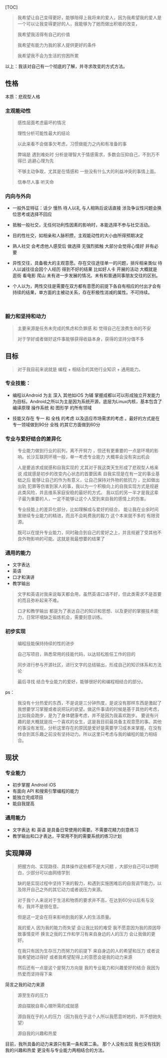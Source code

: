 [TOC]



> 我希望让自己变得更好，能够陪得上我将来的爱人，因为我希望我的爱人是一个可以让我变得更好的人，我能够为了她而做出积极的改变，
>
> 我希望我活得有自己的价值
>
> 我希望有能力为我的家人提供更好的条件
>
> 我希望我不会为生活的穷困所累

以上：我该对自己有一个彻底的了解，并寻求改变的方式方法。

## 性格

本质：悲观型人格

### 主观能动性

> 感性层面考虑最坏的情况
>
> 理性分析可能性最大的结论
>
> 以此来看不会做事欠考虑，习惯做能力之内和有准备的事
>
> 弊端是 遇到难处时 分析是理智大于情感需求，多数会压抑自己，不到万不得已 逃避心理为先
>
> 不够主动争取，尤其是在情感和 一些没有什么大的利益冲突的事情上面。
>
> 信奉尽人事 听天命 

### 内向与外向

- 一般外显特征：话少 慢热 待人以礼    与人相熟后说话直接  涉及争议性问题会换位思考或选择不回应 


- 抵触一般社交，无任何功利性因素的影响时，本能选择不参与社交活动。


- 目的性社交，如相亲和人脉积攒，主观能动性的大小由所得预期决定
- 熟人社交 会考虑他人感受后 做选择  无强烈抵触  大部分会觉得心情好 并有必要


- 异性交往，具备极大的主观意愿。存在交往途径单一的问题，排斥相亲类似 待人以诚往往会因个人经历 得到不好的结果 比如好人卡  开展的活动 大概就是 逛街 看电影  爬山 未有进一步发展的情况。未有和普通同事朋友交往的区别。

- 个人以为，两性交往是需要在双方都有意愿的前提下各自有相应的付出才会有持续的结果，单方面的主被动关系，存在积极性消减的属性。不可持续。

  ​

### 毅力和坚持和动力

> 主要来源是任务未完成的焦虑和负罪感 和 觉得自己在浪费生命的不安   
>
> 对于学好或者做好这件事能够获得收益本身，获得的坚持分值不多

## 目标

> 对于我目前来说就是  编程 + 相结合的其他行业知识 + 通用能力。

### 专业技能：

- 编程以Android 为主 深入  其他如iOS  为辅 掌握成都以可以形成独立开发能力为目标。Android之所以为主是因为系统开源，底层为Linux内核，基本包含了 编译原理 操作系统 和 图形学 的所有领域


- 技能又存在 专一 和 全栈 的考虑 以及适应市场需求的考虑 。最好的方式是在 专一领域做到90分 全栈 的其它方面做到60分

### 专业与爱好结合的差异化

> 专业能力做到行业的前列，离不开努力 ，但还有更重要的一点是环境的影响。长沙互联网环境一般，单一考虑专业能力 大概率会没有突出机会
>
> 人是要追求成就感和自我实现的 尤其对于我这类天生形成了悲观型人格来说 成就感是初步的改变内心状态的首要因素 自我实现是在有一定的事业基础之后 能够让自己的作为有意义，让自己保持对外物的抵抗力 ，比如做出出轨 犯罪等伤害到家人的事，我以为一个积极向上的自我实现方式是规避此类风险，并且维系家庭安稳的最好的方式。 我以后的另一半才是我这辈子最为重要的人，一定不能够让这个人受到来自我的感情上的伤害。
>
> 专业技能上的差异化部分，比如理解成与爱好的结合， 能让我在业余时间里继续专业能力的精进，而且不会耗费我的毅力 这个本来就不多的 有限资源。
>
> 既可以在提升专业能力，同时融合到自己的爱好之上，并且规避了受其他不良外物影响的可能。这就是我最想要的结果了

### 通用的能力

- 文字表达
- 英语
- 口才和演讲
- 教学输出

> 文字和英语对我来说每天都会用，虽然英语口语不好，但此类需求不是首要的而且弥补起来不难。
>
> 口才和教学输出 都是为了表达自己的知识和思想、以及更好的掌握技术能力，日常环境缺乏锻炼机会，需要刻意训练。

### 初步实现

> 编程技能保持持续的性的进步
>
> 自己写项目，熟悉常用的技能代码，以达轻松胜任工作的目的
>
> 同步进行参与开源社区，进行文字的总结输出，形成自己的知识体系和方法论
>
> 最后寻找 结合专业能力的爱好，能够很好的和编程相结合的部分。

ps：

> 我没有十分热爱的东西，不是说是三分钟热度，是说没有那样东西是激起了我想要学习掌握或者说把玩的欲望。做这件事请的时候是基于其他的考虑，比如我会跑步，是为了身体健康考虑，并不是因为我喜欢跑步。 要说有兴趣的是大概就是找一个喜欢的女生，这是我目前最具备主观意愿的事。其他的事没有发现，分析这里存在的原因是爱好是需要学习成本来掌握，在没有体会到其乐趣之前没有坚持动力。所以这里只考虑与我的编程的能力相结合。

## 现状

### 专业能力 

- 初步掌握 Android iOS
- 有面向 API 和搜索引擎编程的能力
- 能独立完成项目
- 能自我提高

### 通用能力

- 文字表达 和 英语  是具备日常使用的需要。不需要花精力刻意练习
- 教学输出和口才表达，平常用不到的需要系统的练习计划

## 实现障碍

> 把握方向、实现路径、具体操作这些都不是大问题 ，大部分自己可以想明白，少部分可以由网络学到
>
> 缺的是实现过程中坚持下来的毅力，和遇到实施困难后的自我调节能力，以及除开自己之外的其它动力或者说压力来源。
>
> 对于我个人来说对于生活和物质的要求并不高，在达到60分以后有与没有，我并不是很在意。
>
> 但是这一定会在将来影响到我的家人的生活质量。
>
> 我的爱人  因为我的能力而失望 会让我比较的难受  我不愿意因为我的原因导致事情变坏  换言之我的工作和学习有来自身边的人的压力 会让我做的更好。
>
> 在我只有因为生存压力而努力的前提下 来自身边的人的希望和压力 或者说我希望她过得好 或者我希望配得上的意愿会是我的动力来源
>
> 然后还有一点是这个是努力方向是 我的专业能力和兴趣爱好的结合 我因为热爱而坚持得下来

简言之我的动力来源

> 源至生存的压力
>
> 源自摆脱自卑心理所需的成就感
>
> 源自我在乎的人的压力（因为我在乎这个人所以我愿意听她的，并不想她失望）
>
> 源自我的兴趣和热爱

目前，我所具备的动力来源只有第一条和第二条。 那个人没有出现   我也没有找到我的兴趣和热爱 更没有与专业能力两相结合的方法。





 